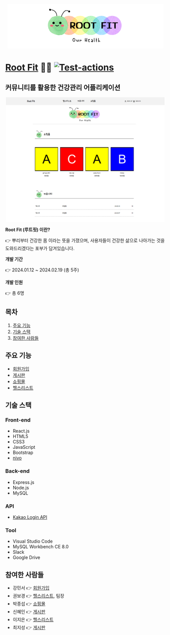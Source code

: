 <p align="center" >
<img src="./스크린샷/logo.png" />
</p>

# [Root Fit](https://rootfit.github.io/rootfitreact/) 🏋️‍♂️ [![Test-actions](https://github.com/rootfit/rootfitreact/actions/workflows/test-actions.yml/badge.svg)](https://github.com/rootfit/rootfitreact/actions/workflows/test-actions.yml)

## 커뮤니티를 활용한 건강관리 어플리케이션

<div align="center">
<p style="height: 393px; width: 500px;">
<img src="./스크린샷/home_Screenshot1.png" />
</p>
</div>

**Root Fit (루트핏) 이란?**

👉 뿌리부터 건강한 몸 이라는 뜻을 가졌으며, 사용자들이 건강한 삶으로 나아가는 것을 도와드리겠다는 포부가 담겨있습니다.

**개발 기간**

👉 2024.01.12 ~ 2024.02.19 (총 5주)

**개발 인원**

👉 총 6명

## 목차

1. [주요 기능](#주요-기능)
2. [기술 스택](#기술-스택)
3. [참여한 사람들](#참여한-사람들)

## 주요 기능

<!-- 각 파트 wiki 링크 예정 -->

- [회원가입](#)
- [게시판](#)
- [쇼핑몰](#)
- [헬스리스트](https://github.com/rootfit/rootfitreact/wiki/%EA%B8%B0%EB%8A%A5-%E2%80%90-%ED%97%AC%EC%8A%A4%EB%A6%AC%EC%8A%A4%ED%8A%B8)

## 기술 스택

### Front-end

- React.js
- HTML5
- CSS3
- JavaScript
- Bootstrap
- [nivo](https://nivo.rocks/)

### Back-end

- Express.js
- Node.js
- MySQL

### API

- [Kakao Login API](https://developers.kakao.com/docs/latest/ko/kakaologin/rest-api)

### Tool

- Visual Studio Code
- MySQL Workbench CE 8.0
- Slack
- Google Drive

## 참여한 사람들

- 강민서 👉 [회원가입](#)
- 권보경 👉 [헬스리스트](#), 팀장
- 박종섭 👉 [쇼핑몰](#)
- 신혜인 👉 [게시판](#)
- 이지은 👉 [헬스리스트](#)
- 최지성 👉 [게시판](#)
